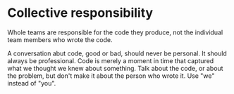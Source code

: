 # Collective responsibility

Whole teams are responsible for the code they produce, not the individual team members who wrote the code.

A conversation abut code, good or bad, should never be personal. It should always be professional. Code is merely a moment in time that captured what we thought we knew about something. Talk about the code, or about the problem, but don't make it about the person who wrote it. Use "we" instead of "you".
